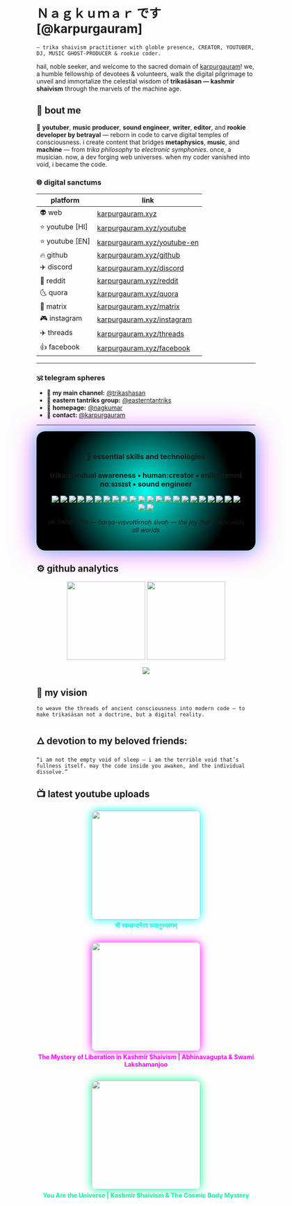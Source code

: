 # Ｎａｇｋｕｍａｒ です [@karpurgauram] 

`— trika shaivism practitioner with globle presence, CREATOR, YOUTUBER, DJ, MUSIC GHOST-PRODUCER & rookie coder.`

hail, noble seeker, and welcome to the sacred domain of [karpurgauram](https://karpurgauram.xyz/)!
we, a humble fellowship of devotees & volunteers, walk the digital pilgrimage to unveil and immortalize the celestial wisdom of **trikaśāsan — kashmir shaivism** through the marvels of the machine age. 

## 🌺 bout me  

🎥 **youtuber**, **music producer**, **sound engineer**, **writer**, **editor**, and **rookie developer by betrayal** — reborn in code to carve digital temples of consciousness. i create content that bridges **metaphysics**, **music**, and **machine** — from *trika philosophy* to *electronic symphonies*. once, a musician. now, a dev forging web universes. when my coder vanished into void, i became the code.

### 🌐 digital sanctums

| platform | link |
|-----------|------|
| 👽 web | [karpurgauram.xyz](https://karpurgauram.xyz) |
| ⭐️ youtube [HI] | [karpurgauram.xyz/youtube](https://karpurgauram.xyz/youtube) |
| ⭐️ youtube [EN] | [karpurgauram.xyz/youtube-en](https://karpurgauram.xyz/youtube-en) |
| 🔥 github | [karpurgauram.xyz/github](https://karpurgauram.xyz/github) |
| ✈️ discord | [karpurgauram.xyz/discord](https://karpurgauram.xyz/discord) |
| 💎 reddit | [karpurgauram.xyz/reddit](https://karpurgauram.xyz/reddit) |
| 🌜 quora | [karpurgauram.xyz/quora](https://karpurgauram.xyz/quora) |
| 🙂 matrix | [karpurgauram.xyz/matrix](https://karpurgauram.xyz/matrix) |
| 🎮 instagram | [karpurgauram.xyz/instagram](https://karpurgauram.xyz/instagram) |
| ✈️ threads | [karpurgauram.xyz/threads](https://karpurgauram.xyz/threads) |
| 👍 facebook | [karpurgauram.xyz/facebook](https://karpurgauram.xyz/facebook) |

---

### 🕉️ telegram spheres

- 🐍 **my main channel:** [@trikashasan](https://t.me/trikashasan)  
- 🧿 **eastern tantriks group:** [@easterntantriks](https://t.me/easterntantriks)  
- 🌸 **homepage:** [@nagkumar](https://t.me/nagkumar)  
- 🔮 **contact:** [@karpurgauram](https://t.me/karpurgauram)  

--- 

<div align="center" style="
  background: radial-gradient(circle at center, #00fff0 0%, #000000 70%);
  padding: 25px;
  border-radius: 20px;
  box-shadow: 0 0 30px #00fff0a0, 0 0 60px #ff00ffaa;
">

<h3>🧠 essential skills and technologies </h3>

<h3>trika:nondual awareness • human:creator • enlightened nɑːsɪsɪst • sound engineer</h3>

<p align="center">
  <img src="https://img.shields.io/badge/Python-000000?style=for-the-badge&logo=python&logoColor=ffde57" />
  <img src="https://img.shields.io/badge/JavaScript-000000?style=for-the-badge&logo=javascript&logoColor=f7df1e" />
  <img src="https://img.shields.io/badge/React-000000?style=for-the-badge&logo=react&logoColor=61dafb" />
  <img src="https://img.shields.io/badge/Next.js-000000?style=for-the-badge&logo=nextdotjs&logoColor=ffffff" />
  <img src="https://img.shields.io/badge/Tailwind_CSS-000000?style=for-the-badge&logo=tailwindcss&logoColor=38bdf8" />
  <img src="https://img.shields.io/badge/Node.js-000000?style=for-the-badge&logo=nodedotjs&logoColor=339933" />
  <img src="https://img.shields.io/badge/Django-000000?style=for-the-badge&logo=django&logoColor=0C4B33" />
  <img src="https://img.shields.io/badge/Flask-000000?style=for-the-badge&logo=flask&logoColor=white" />
  <img src="https://img.shields.io/badge/PostgreSQL-000000?style=for-the-badge&logo=postgresql&logoColor=336791" />
  <img src="https://img.shields.io/badge/MongoDB-000000?style=for-the-badge&logo=mongodb&logoColor=47A248" />
  <img src="https://img.shields.io/badge/Docker-000000?style=for-the-badge&logo=docker&logoColor=2496ED" />
  <img src="https://img.shields.io/badge/Linux-000000?style=for-the-badge&logo=linux&logoColor=FCC624" />
  <img src="https://img.shields.io/badge/Adobe_Photoshop-000000?style=for-the-badge&logo=adobephotoshop&logoColor=31A8FF" />
  <img src="https://img.shields.io/badge/Adobe_After_Effects-000000?style=for-the-badge&logo=adobeaftereffects&logoColor=9999FF" />
  <img src="https://img.shields.io/badge/Adobe_Premiere_Pro-000000?style=for-the-badge&logo=adobepremierepro&logoColor=9999FF" />
  <img src="https://img.shields.io/badge/FL_Studio-000000?style=for-the-badge&logo=flstudio&logoColor=F48C00" />
  <img src="https://img.shields.io/badge/Ableton_Live-000000?style=for-the-badge&logo=abletonlive&logoColor=FFFFFF" />
  <img src="https://img.shields.io/badge/DaVinci_Resolve-000000?style=for-the-badge&logo=davinciresolve&logoColor=4E76A7" />
  <img src="https://img.shields.io/badge/Git-000000?style=for-the-badge&logo=git&logoColor=F05032" />
  <img src="https://img.shields.io/badge/DevOps-000000?style=for-the-badge&logo=githubactions&logoColor=2088FF" />
  <img src="https://img.shields.io/badge/Music_Production-000000?style=for-the-badge&logo=itunes&logoColor=white" />
  <img src="https://img.shields.io/badge/Film_Scoring-000000?style=for-the-badge&logo=applemusic&logoColor=white" />
  <img src="https://img.shields.io/badge/Creative_Direction-000000?style=for-the-badge&logo=behance&logoColor=blue" />
  <img src="https://img.shields.io/badge/Spiritual_Writing-000000?style=for-the-badge&logo=markdown&logoColor=white" />
</p>

<p><i>हर्ष-विश्वोत्तीर्णः शिवः — harṣa-viṣvottīrṇaḥ śivaḥ — the joy that transcends all worlds</i></p>

</div>





## ⚙️ github analytics

<p align="center"> <img src="https://github-readme-stats.vercel.app/api?username=karpurgauram&show_icons=true&theme=radical&count_private=true" height="180em" /> <img src="https://github-readme-stats.vercel.app/api/top-langs/?username=karpurgauram&layout=compact&theme=radical" height="180em" /> </p> <p align="center"> <img src="https://github-readme-streak-stats.herokuapp.com?user=karpurgauram&theme=radical&date_format=j%20M%5B%20Y%5D" /> </p>

## 🌌 my vision

`to weave the threads of ancient consciousness into modern code — to make trikaśāsan not a doctrine, but a digital reality.`

## 🜂 devotion to my beloved friends:

`“i am not the empty void of sleep — i am the terrible void that’s fullness itself. may the code inside you awaken, and the individual dissolve.”`

## 📺 latest youtube uploads

<div align="center" style="display:flex; flex-wrap:wrap; justify-content:center; gap:15px;">

  <!-- Video 1 -->
  <a href="https://youtu.be/n75j0K73z3g" target="_blank" style="text-decoration:none;">
    <img src="https://img.youtube.com/vi/n75j0K73z3g/hqdefault.jpg" width="250" style="border-radius:12px; box-shadow: 0 0 20px #00fff0;">
    <p style="color:#00fff0; font-weight:bold; margin-top:5px;">श्री स्वच्छन्दभैरव रूपानुस्मरणम्</p>
  </a>

  <!-- Video 2 -->
  <a href="https://youtu.be/rakXPTXQyrg" target="_blank" style="text-decoration:none;">
    <img src="https://img.youtube.com/vi/rakXPTXQyrg/hqdefault.jpg" width="250" style="border-radius:12px; box-shadow: 0 0 20px #ff00ff;">
    <p style="color:#ff00ff; font-weight:bold; margin-top:5px;">The Mystery of Liberation in Kashmir Shaivism | Abhinavagupta & Swami Lakshamanjoo</p>
  </a>

  <!-- Video 3 -->
  <a href="https://youtu.be/ym5Twmr69u8" target="_blank" style="text-decoration:none;">
    <img src="https://img.youtube.com/vi/ym5Twmr69u8/hqdefault.jpg" width="250" style="border-radius:12px; box-shadow: 0 0 20px #00ff99;">
    <p style="color:#00ff99; font-weight:bold; margin-top:5px;">You Are the Universe | Kashmir Shaivism & The Cosmic Body Mystery</p>
  </a>

</div>
